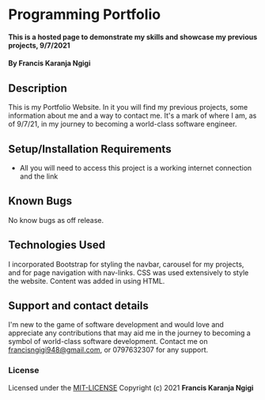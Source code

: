 # Programming Portfolio
#### This is a hosted page to demonstrate my skills and showcase my previous projects, 9/7/2021
#### By **Francis Karanja Ngigi**
## Description
This is my Portfolio Website. In it you will find my previous projects, some information about me and a way to contact me. It's a mark of where I am, as of 9/7/21, in my journey to becoming a world-class software engineer.
## Setup/Installation Requirements
* All you will need to access this project is a working internet connection and the link
## Known Bugs
No know bugs as off release.
## Technologies Used
I incorporated Bootstrap for styling the navbar, carousel for my projects, and for page navigation with nav-links.
CSS was used extensively to style the website.
Content was added in using HTML.
## Support and contact details
I'm new to the game of software development and would love and appreciate any contributions that may aid me in the journey to becoming a symbol of world-class software development.
Contact me on francisngigi948@gmail.com, or 0797632307 for any support.
### License
Licensed under the [MIT-LICENSE](MIT-LICENSE.txt)
Copyright (c) 2021 **Francis Karanja Ngigi**
